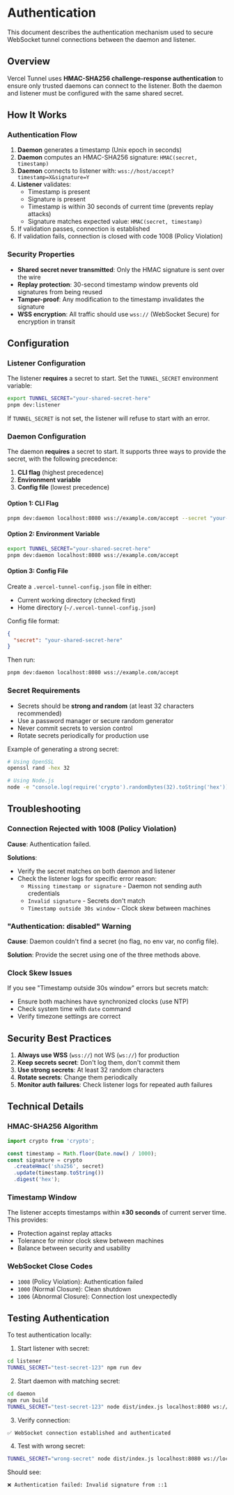 # Authentication

This document describes the authentication mechanism used to secure WebSocket tunnel connections between the daemon and listener.

## Overview

Vercel Tunnel uses **HMAC-SHA256 challenge-response authentication** to ensure only trusted daemons can connect to the listener. Both the daemon and listener must be configured with the same shared secret.

## How It Works

### Authentication Flow

1. **Daemon** generates a timestamp (Unix epoch in seconds)
2. **Daemon** computes an HMAC-SHA256 signature: `HMAC(secret, timestamp)`
3. **Daemon** connects to listener with: `wss://host/accept?timestamp=X&signature=Y`
4. **Listener** validates:
   - Timestamp is present
   - Signature is present
   - Timestamp is within 30 seconds of current time (prevents replay attacks)
   - Signature matches expected value: `HMAC(secret, timestamp)`
5. If validation passes, connection is established
6. If validation fails, connection is closed with code 1008 (Policy Violation)

### Security Properties

- **Shared secret never transmitted**: Only the HMAC signature is sent over the wire
- **Replay protection**: 30-second timestamp window prevents old signatures from being reused
- **Tamper-proof**: Any modification to the timestamp invalidates the signature
- **WSS encryption**: All traffic should use `wss://` (WebSocket Secure) for encryption in transit

## Configuration

### Listener Configuration

The listener **requires** a secret to start. Set the `TUNNEL_SECRET` environment variable:

```bash
export TUNNEL_SECRET="your-shared-secret-here"
pnpm dev:listener
```

If `TUNNEL_SECRET` is not set, the listener will refuse to start with an error.

### Daemon Configuration

The daemon **requires** a secret to start. It supports three ways to provide the secret, with the following precedence:

1. **CLI flag** (highest precedence)
2. **Environment variable**
3. **Config file** (lowest precedence)

#### Option 1: CLI Flag

```bash
pnpm dev:daemon localhost:8080 wss://example.com/accept --secret "your-shared-secret-here"
```

#### Option 2: Environment Variable

```bash
export TUNNEL_SECRET="your-shared-secret-here"
pnpm dev:daemon localhost:8080 wss://example.com/accept
```

#### Option 3: Config File

Create a `.vercel-tunnel-config.json` file in either:
- Current working directory (checked first)
- Home directory (`~/.vercel-tunnel-config.json`)

Config file format:
```json
{
  "secret": "your-shared-secret-here"
}
```

Then run:
```bash
pnpm dev:daemon localhost:8080 wss://example.com/accept
```

### Secret Requirements

- Secrets should be **strong and random** (at least 32 characters recommended)
- Use a password manager or secure random generator
- Never commit secrets to version control
- Rotate secrets periodically for production use

Example of generating a strong secret:
```bash
# Using OpenSSL
openssl rand -hex 32

# Using Node.js
node -e "console.log(require('crypto').randomBytes(32).toString('hex'))"
```

## Troubleshooting

### Connection Rejected with 1008 (Policy Violation)

**Cause**: Authentication failed.

**Solutions**:
- Verify the secret matches on both daemon and listener
- Check the listener logs for specific error reason:
  - `Missing timestamp or signature` - Daemon not sending auth credentials
  - `Invalid signature` - Secrets don't match
  - `Timestamp outside 30s window` - Clock skew between machines

### "Authentication: disabled" Warning

**Cause**: Daemon couldn't find a secret (no flag, no env var, no config file).

**Solution**: Provide the secret using one of the three methods above.

### Clock Skew Issues

If you see "Timestamp outside 30s window" errors but secrets match:
- Ensure both machines have synchronized clocks (use NTP)
- Check system time with `date` command
- Verify timezone settings are correct

## Security Best Practices

1. **Always use WSS** (`wss://`) not WS (`ws://`) for production
2. **Keep secrets secret**: Don't log them, don't commit them
3. **Use strong secrets**: At least 32 random characters
4. **Rotate secrets**: Change them periodically
5. **Monitor auth failures**: Check listener logs for repeated auth failures

## Technical Details

### HMAC-SHA256 Algorithm

```javascript
import crypto from 'crypto';

const timestamp = Math.floor(Date.now() / 1000);
const signature = crypto
  .createHmac('sha256', secret)
  .update(timestamp.toString())
  .digest('hex');
```

### Timestamp Window

The listener accepts timestamps within **±30 seconds** of current server time. This provides:
- Protection against replay attacks
- Tolerance for minor clock skew between machines
- Balance between security and usability

### WebSocket Close Codes

- `1008` (Policy Violation): Authentication failed
- `1000` (Normal Closure): Clean shutdown
- `1006` (Abnormal Closure): Connection lost unexpectedly

## Testing Authentication

To test authentication locally:

1. Start listener with secret:
```bash
cd listener
TUNNEL_SECRET="test-secret-123" npm run dev
```

2. Start daemon with matching secret:
```bash
cd daemon
npm run build
TUNNEL_SECRET="test-secret-123" node dist/index.js localhost:8080 ws://localhost:3000/accept
```

3. Verify connection:
```
✅ WebSocket connection established and authenticated
```

4. Test with wrong secret:
```bash
TUNNEL_SECRET="wrong-secret" node dist/index.js localhost:8080 ws://localhost:3000/accept
```

Should see:
```
❌ Authentication failed: Invalid signature from ::1
```
